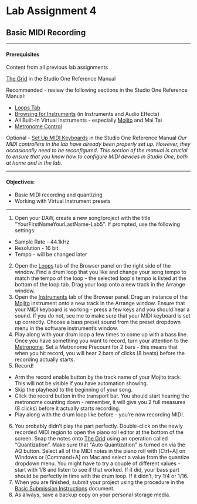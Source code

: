 # Lab Assignment 4
## Basic MIDI Recording

---

#### Prerequisites
Content from all previous lab assignments

[The Grid](../DAW-instructions/the-grid.md) in the Studio One Reference Manual

Recommended - review the following sections in the Studio One Reference Manual:
  * [Loops Tab](../DAW-instructions/loops-tab.md)
  * [Browsing for Instruments](../DAW-instructions/browsing-for-instruments.md) (in Instruments and Audio Effects)
  * All Built-In Virtual Instruments - especially [Mojito](../DAW-instructions/mojito.md) and Mai Tai
  * [Metronome Control](../DAW-instructions/metronome-control.md)

Optional - [Set Up MIDI Keyboards](../DAW-instructions/setup-midi-keyboards.md) in the Studio One Reference Manual
*Our MIDI controllers in the lab have already been properly set up. However, they occasionally need to be reconfigured.
This section of the manual is crucial to ensure that you know how to configure MIDI devices in Studio One, both at home and in the lab.*

---

#### Objectives:
  * Basic MIDI recording and quantizing
  * Working with Virtual Instrument presets

---

1. Open your DAW, create a new song/project with the title "YourFirstNameYourLastName-Lab5". If prompted, use the following settings:
  * Sample Rate - 44.1kHz
  * Resolution - 16 bit
  * Tempo - will be changed later
2. Open the [Loops](../DAW-instructions/loops-tab.md) tab of the Browser panel on the right side of the window. Find a drum loop that you like and change your song tempo to match the tempo of the loop - the selected loop's tempo is listed at the bottom of the loop tab. Drag your loop onto a new track in the Arrange window.
3. Open the [Instruments](../DAW-instructions/browsing-for-instruments.md) tab of the Browser panel. Drag an instance of the [Mojito](../DAW-instructions/mojito.md) instrument onto a new track in the Arrange window. Ensure that your MIDI keyboard is working - press a few keys and you should hear a sound. If you do not, see me to make sure that your MIDI keyboard is set up correctly. Choose a bass preset sound from the preset dropdown menu in the software instrument’s window.
4. Play along with your drum loop a few times to come up with a bass line. Once you have something you want to record, turn your attention to the [Metronome](../DAW-instructions/metronome-control.md). Set a Metronome Precount for 2 bars - this means that when you hit record, you will hear 2 bars of clicks (8 beats) before the recording actually starts.
5. Record!
  * Arm the record enable button by the track name of your Mojito track. This will not be visible if you have automation showing.
  * Skip the playhead to the beginning of your song.
  * Click the record button in the transport bar. You should start hearing the metronome counting down - remember, it will give you 2 full measures (8 clicks) before it actually starts recording.
  * Play along with the drum loop like before - you’re now recording MIDI.
6. You probably didn’t play the part perfectly. Double-click on the newly recorded MIDI region to open the piano roll editor at the bottom of the screen. Snap the notes onto [The Grid](../DAW-instructions/the-grid.md) using an operation called “Quantization”. Make sure that "Auto Quantization" is turned on via the AQ button. Select all of the MIDI notes in the piano roll with [Ctrl+A] on Windows or [Command+A] on Mac and select a value from the quantize dropdown menu. You might have to try a couple of different values - start with 1/8 and listen to see if that worked. If it did, your bass part should be perfectly in time  with the drum loop. If it didn’t, try 1/4 or 1/16.
6. When you are finished, submit your project using the procedure in the [Basic Submission Instructions](../DAW-instructions/basic-submission-instructions.md#submitting-a-project) document.
7. As always, save a backup copy on your personal storage media.
